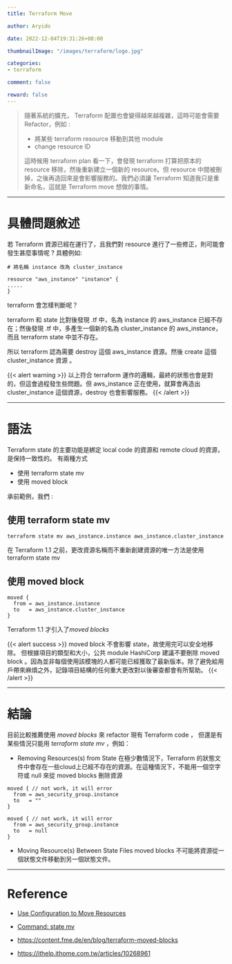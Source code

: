 ```yaml
---
title: Terraform Move

author: Aryido

date: 2022-12-04T19:31:26+08:00

thumbnailImage: "/images/terraform/logo.jpg"

categories:
- terraform

comment: false

reward: false
---
```

<!--BODY-->
> 隨著系統的擴充， Terraform 配置也會變得越來越複雜，這時可能會需要 Refactor，例如 :
> - 將某些 terraform resource 移動到其他 module
> - change resource ID
>
> 這時候用 terraform plan 看一下，會發現 terraform 打算把原本的 resource 移除，然後重新建立一個新的 resource。但 resource 中間被刪掉，之後再造回來是會影響服務的。我們必須讓 Terraform 知道我只是重新命名，這就是 Terraform move 想做的事情。

<!--more-->

---
# 具體問題敘述
若 Terraform 資源已經在運行了，且我們對 resource 進行了一些修正，則可能會發生甚麼事情呢 ? 具體例如:
```
# 將名稱 instance 改為 cluster_instance

resource "aws_instance" "instance" {
.....
}
```
terraform 會怎樣判斷呢？

terraform 和 state 比對後發現 .tf 中，名為 instance 的 aws_instance 已經不存在；然後發現 .tf 中，多產生一個新的名為 cluster_instance 的 aws_instance，而且 terraform state 中並不存在。


所以 terraform 認為需要 destroy 這個 aws_instance 資源。然後 create 這個 cluster_instance 資源 。

{{< alert warning >}}
以上符合 terraform 運作的邏輯，最終的狀態也會是對的，但這會過程發生些問題。但 aws_instance 正在使用，就算會再造出 cluster_instance 這個資源，destroy 也會影響服務。
{{< /alert >}}

---

# 語法

Terraform state 的主要功能是綁定 local code 的資源和 remote cloud 的資源，是保持一致性的。 有兩種方式
- 使用 terraform state mv
- 使用 moved block

承前範例，我們 :

## 使用 terraform state mv
```
terraform state mv aws_instance.instance aws_instance.cluster_instance
```

在 Terraform 1.1 之前，更改資源名稱而不重新創建資源的唯一方法是使用 terraform state mv

## 使用 moved block
```
moved {
  from = aws_instance.instance
  to   = aws_instance.cluster_instance
}
```
Terraform 1.1 才引入了*moved blocks*

{{< alert success >}}
moved block 不會影響 state，故使用完可以安全地移除。
但根據項目的類型和大小，公共 module HashiCorp 建議不要刪除 moved block 。因為並非每個使用該模塊的人都可能已經獲取了最新版本。除了避免給用戶帶來麻煩之外，記錄項目結構的任何重大更改對以後審查都會有所幫助。
{{< /alert >}}

---
# 結論

目前比較推薦使用 *moved blocks* 來 refactor 現有 Terraform code ， 但還是有某些情況只能用 *terraform state mv* ，例如：
- Removing Resources(s) from State
在極少數情況下，Terraform 的狀態文件中會存在一些cloud上已經不存在的資源。在這種情況下，不能用一個空字符或 null 來從 moved blocks 刪除資源
```
moved { // not work, it will error
  from = aws_security_group.instance
  to   = ""
}

moved { // not work, it will error
  from = aws_security_group.instance
  to   = null
}

```
- Moving Resource(s) Between State Files
moved blocks 不可能將資源從一個狀態文件移動到另一個狀態文件。

---
# Reference
- [Use Configuration to Move Resources](
https://developer.hashicorp.com/terraform/tutorials/configuration-language/move-config)

- [Command: state mv](https://developer.hashicorp.com/terraform/cli/commands/state/mv)

- https://content.fme.de/en/blog/terraform-moved-blocks

- https://ithelp.ithome.com.tw/articles/10268961